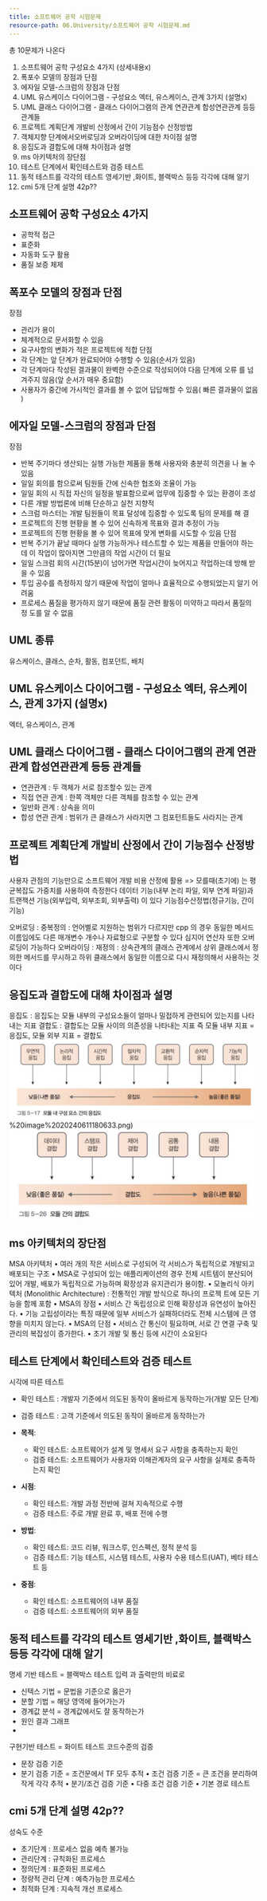 ```yaml
---
title: 소프트웨어 공학 시험문제
resource-path: 06.University/소프트웨어 공학 시험문제.md
---
```

총 10문제가 나온다



1. 소프트웨어 공학 구성요소 4가지 (상세내용x)
2. 폭포수 모델의 장점과 단점
3. 에자일 모델-스크럼의 장점과 단점
4. UML 유스케이스 다이어그램 - 구성요소 엑터, 유스케이스, 관계 3가지 (설명x)
5. UML 클래스 다이어그램 - 클래스 다이어그램의 관계 연관관계 합성연관관계 등등 관계들
6. 프로젝트 계획단계 개발비 산정에서 간이 기능점수 산정방법
7. 객체지향 단계에서오버로딩과 오버라이딩에 대한 차이점 설명
8. 응집도과 결합도에 대해 차이점과 설명
9. ms 아키텍처의 장단점
10. 테스트 단계에서 확인테스트와 검증 테스트
11. 동적 테스트를 각각의 테스트 영세기반 ,화이트, 블랙박스 등등 각각에 대해 알기
12. cmi 5개 단계 설명 42p??





## 소프트웨어 공학 구성요소 4가지
- 공학적 접근
- 표준화
- 자동화 도구 활용
- 품질 보증 체제


## 폭포수 모델의 장점과 단점
장점
- 관리가 용이
- 체계적으로 문서화할 수 있음
- 요구사항의 변화가 적은 프로젝트에 적합
단점
- 각 단계는 앞 단계가 완료되어야 수행할 수 있음(순서가 있음)
- 각 단계마다 작성된 결과물이 완벽한 수준으로 작성되어야 다음 단계에 오류 를 넘겨주지 않음(앞 순서가 매우 중요함)
- 사용자가 중간에 가시적인 결과를 볼 수 없어 답답해할 수 있음( 빠른 결과물이 없음 )


## 에자일 모델-스크럼의 장점과 단점
장점
- 반복 주기마다 생산되는 실행 가능한 제품을 통해 사용자와 충분히 의견을 나 눌 수 있음
- 일일 회의를 함으로써 팀원들 간에 신속한 협조와 조율이 가능
- 일일 회의 시 직접 자신의 일정을 발표함으로써 업무에 집중할 수 있는 환경이 조성
- 다른 개발 방법론에 비해 단순하고 실천 지향적
- 스크럼 마스터는 개발 팀원들이 목표 달성에 집중할 수 있도록 팀의 문제를 해 결
- 프로젝트의 진행 현황을 볼 수 있어 신속하게 목표와 결과 추정이 가능
- 프로젝트의 진행 현황을 볼 수 있어 목표에 맞게 변화를 시도할 수 있음
단점
- 반복 주기가 끝날 때마다 실행 가능하거나 테스트할 수 있는 제품을 만들어야 하는데 이 작업이 많아지면 그만큼의 작업 시간이 더 필요
- 일일 스크럼 회의 시간(15분)이 넘어가면 작업시간이 늦어지고 작업하는데 방해 받을 수 있음
- 투입 공수를 측정하지 않기 때문에 작업이 얼마나 효율적으로 수행되었는지 알기 어려움
- 프로세스 품질을 평가하지 않기 때문에 품질 관련 활동이 미약하고 따라서 품질의 정 도를 알 수 없음



## UML 종류
유스케이스, 클래스, 순차, 활동, 컴포던트, 배치
## UML 유스케이스 다이어그램 - 구성요소 엑터, 유스케이스, 관계 3가지 (설명x)
엑터, 유스케이스, 관계

## UML 클래스 다이어그램 - 클래스 다이어그램의 관계 연관관계 합성연관관계 등등 관계들
- 연관관계 : 두 객체가 서로 참조할수 있는 관계
- 직접 연관 관계 : 한쪽 객체만 다른 객체를 참조할 수 있는 관계
- 일반화 관계 : 상속을 의미
- 합성 연관 관계 : 범위가 큰 클래스가 사라지면 그 컴포턴트들도 사라지는 관계

## 프로젝트 계획단계 개발비 산정에서 간이 기능점수 산정방법
사용자 관점의 기능만으로 소프트웨어 개발 비용 산정에 활용 => 모를때(초기에) 는 평균복잡도 가중치를 사용하여 측정한다
데이터 기능(내부 논리 파일, 외부 연계 파일)과 트랜잭션 기능(외부입력, 외부조회, 외부출력) 이 있다
기능점수산정법(정규기능, 간이 기능)


오버로딩 : 중복정의 : 언어별로 지원하는 범위가 다르지만 cpp 의 경우 동일한 메서드 이름임에도 다른 매개변수 개수나 자료형으로 구분할 수 있다 심지어 연산자 또한 오버로딩이 가능하다
오버라이딩 : 재정의 : 상속관계의 클래스 관계에서 상위 클래스에서 정의한 메서드를 무시하고 하위 클래스에서 동일한 이름으로 다시 재정의해서 사용하는 것이다
## 응집도과 결합도에 대해 차이점과 설명
응집도 : 응집도는 모듈 내부의 구성요소들이 얼마나 밀접하게 관련되어 있는지를 나타내는 지표
결합도 : 결합도는 모듈 사이의 의존성을 나타내는 지표
즉 모듈 내부 지표 = 응집도, 모듈 외부 지표 = 결합도
![](../08.media/20240611180633.png)%20image%2020240611180633.png)
![Pasted image 20240611180772](../08.media/20240611180772.png) 
## ms 아키텍처의 장단점
MSA 아키텍처
• 여러 개의 작은 서비스로 구성되어 각 서비스가 독립적으로 개발되고 배포되는 구조
• MSA로 구성되어 있는 애플리케이션의 경우 전체 시트템이 분산되어 있어 개발, 배포가 독립적으로 가능하며 확장성과 유지관리가 용이함.
• 모놀리식 아키텍처 (Monolithic Architecture) : 전통적인 개발 방식으로 하나의 프로젝 트에 모든 기능을 함께 포함
• MSA의 장점
• 서비스 간 독립성으로 인해 확장성과 유연성이 높아진다.
• 기능 고립성이라는 특징 때문에 일부 서비스가 실패하더라도 전체 시스템에 큰 영향을 미치지 않는다.
• MSA의 단점
• 서비스 간 통신이 필요하며, 서로 간 연결 구축 및 관리의 복잡성이 증가한다.
• 초기 개발 및 통신 등에 시간이 소요된다

## 테스트 단계에서 확인테스트와 검증 테스트
시각에 따른 테스트
- 확인 테스트 : 개발자 기준에서 의도된 동작이 올바르게 동작하는가(개발 모든 단계)
- 검증 테스트 : 고객 기준에서 의도된 동작이 올바르게 동작하는가

- **목적**:
    - 확인 테스트: 소프트웨어가 설계 및 명세서 요구 사항을 충족하는지 확인
    - 검증 테스트: 소프트웨어가 사용자와 이해관계자의 요구 사항을 실제로 충족하는지 확인
- **시점**:
    - 확인 테스트: 개발 과정 전반에 걸쳐 지속적으로 수행
    - 검증 테스트: 주로 개발 완료 후, 배포 전에 수행
- **방법**:
    - 확인 테스트: 코드 리뷰, 워크스루, 인스펙션, 정적 분석 등
    - 검증 테스트: 기능 테스트, 시스템 테스트, 사용자 수용 테스트(UAT), 베타 테스트 등
- **중점**:
    - 확인 테스트: 소프트웨어의 내부 품질
    - 검증 테스트: 소프트웨어의 외부 품질
## 동적 테스트를 각각의 테스트 영세기반 ,화이트, 블랙박스 등등 각각에 대해 알기
명세 기반 테스트 = 블랙박스 테스트
입력 과 출력만의 비료로
- 신텍스 기법 = 문법을 기준으로 옳은가
- 분할 기법 = 해당 영역에 들어가는가
- 경계값 분석 = 경계값에서도 잘 동작하는가
- 원인 결과 그래프
- 
구현기반 테스트 = 화이트 테스트
코드수준의 검증
- 문장 검증 기준
- 분기 검증 기준 = 조건문에서 TF 모두 추적
• 조건 검증 기준 = 큰 조건을 분리하여 작게 각각 추적
• 분기/조건 검증 기준
• 다중 조건 검증 기준
• 기본 경로 테스트

## cmi 5개 단계 설명 42p??
성숙도 수준
- 초기단계 : 프로세스 없음 예측 불가능
- 관리단계 : 규칙화된 프로세스
- 정의단계 : 표준화된 프로세스
- 정량적 관리 단계 : 예측가능한 프로세스
- 최적화 단계 : 지속적 개선 프로세스

